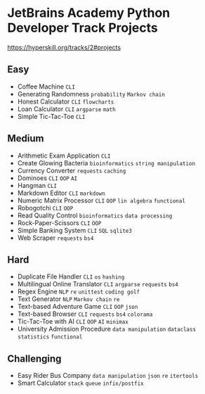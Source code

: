 # JetBrains Academy Python Developer Track Projects

https://hyperskill.org/tracks/2#projects

## Easy

- Coffee Machine `CLI`
- Generating Randomness `probability` `Markov chain`
- Honest Calculator `CLI` `flowcharts`
- Loan Calculator `CLI` `argparse` `math`
- Simple Tic-Tac-Toe `CLI`

## Medium

- Arithmetic Exam Application `CLI`
- Create Glowing Bacteria `bioinformatics` `string manipulation`
- Currency Converter `requests` `caching`
- Dominoes `CLI` `OOP` `AI`
- Hangman `CLI`
- Markdown Editor `CLI` `markdown`
- Numeric Matrix Processor `CLI` `OOP` `lin algebra` `functional`
- Robogotchi `CLI` `OOP`
- Read Quality Control `bioinformatics` `data processing`
- Rock-Paper-Scissors `CLI` `OOP`
- Simple Banking System `CLI` `SQL` `sqlite3`
- Web Scraper `requests` `bs4`

## Hard

- Duplicate File Handler `CLI` `os` `hashing`
- Multilingual Online Translator `CLI` `argparse` `requests` `bs4`
- Regex Engine `NLP` `re` `unittest` `coding golf`
- Text Generator `NLP` `Markov chain` `re`
- Text-based Adventure Game `CLI` `OOP` `json`
- Text-based Browser `CLI` `requests` `bs4` `colorama`
- Tic-Tac-Toe with AI `CLI` `OOP` `AI` `minimax`
- University Admission Procedure `data manipulation` `dataclass` `statistics` `functional`

## Challenging

- Easy Rider Bus Company `data manipulation` `json` `re` `itertools`
- Smart Calculator `stack` `queue` `infix/postfix`
